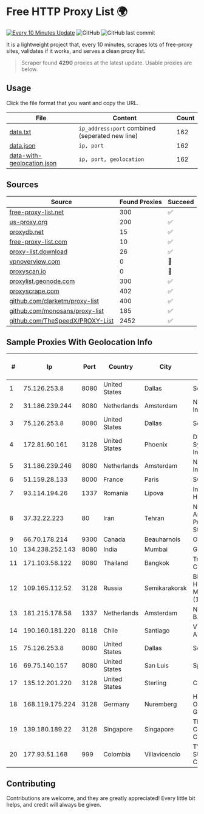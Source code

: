 
# Free HTTP Proxy List 🌍

[![Every 10 Minutes Update](https://github.com/mertguvencli/http-proxy-list/actions/workflows/main.yml/badge.svg?branch=main)](https://github.com/mertguvencli/http-proxy-list/actions/workflows/main.yml)
![GitHub](https://img.shields.io/github/license/mertguvencli/http-proxy-list)
![GitHub last commit](https://img.shields.io/github/last-commit/mertguvencli/http-proxy-list)

It is a lightweight project that, every 10 minutes, scrapes lots of free-proxy sites, validates if it works, and serves a clean proxy list.


> Scraper found **4290** proxies at the latest update. Usable proxies are below.

## Usage

Click the file format that you want and copy the URL.


|File|Content|Count|
|----|-------|-----|
|[data.txt](https://raw.githubusercontent.com/mertguvencli/http-proxy-list/main/proxy-list/data.txt)|`ip_address:port` combined (seperated new line)|162|
|[data.json](https://raw.githubusercontent.com/mertguvencli/http-proxy-list/main/proxy-list/data.json)|`ip, port`|162|
|[data-with-geolocation.json](https://raw.githubusercontent.com/mertguvencli/http-proxy-list/main/proxy-list/data-with-geolocation.json)|`ip, port, geolocation`|162|

## Sources

|Source|Found Proxies|Succeed|
|------|-------------|-------|
|[free-proxy-list.net](https://free-proxy-list.net)|300|✅|
|[us-proxy.org](https://www.us-proxy.org)|200|✅|
|[proxydb.net](http://proxydb.net)|15|✅|
|[free-proxy-list.com](https://free-proxy-list.com/?page=&port=&type%5B%5D=http&type%5B%5D=https&up_time=0&search=Search)|10|✅|
|[proxy-list.download](https://www.proxy-list.download/HTTP)|26|✅|
|[vpnoverview.com](https://vpnoverview.com/privacy/anonymous-browsing/free-proxy-servers)|0|🚫|
|[proxyscan.io](https://www.proxyscan.io)|0|🚫|
|[proxylist.geonode.com](https://proxylist.geonode.com/api/proxy-list?limit=300&page=1&sort_by=lastChecked&sort_type=desc&protocols=http,https)|300|✅|
|[proxyscrape.com](https://api.proxyscrape.com/v2/?request=displayproxies&protocol=http&timeout=10000&country=all&ssl=all&anonymity=all)|402|✅|
|[github.com/clarketm/proxy-list](https://raw.githubusercontent.com/clarketm/proxy-list/master/proxy-list-raw.txt)|400|✅|
|[github.com/monosans/proxy-list](https://raw.githubusercontent.com/monosans/proxy-list/main/proxies/http.txt)|185|✅|
|[github.com/TheSpeedX/PROXY-List](https://raw.githubusercontent.com/TheSpeedX/PROXY-List/master/http.txt)|2452|✅|


## Sample Proxies With Geolocation Info

|#|Ip|Port|Country|City|Internet Service Provider|
|-|--|----|-------|----|-------------------------|
|1|75.126.253.8|8080|United States|Dallas|SoftLayer|
|2|31.186.239.244|8080|Netherlands|Amsterdam|NetSkope Inc|
|3|75.126.253.8|8080|United States|Dallas|SoftLayer|
|4|172.81.60.161|3128|United States|Phoenix|Dynu Systems Incorporated|
|5|31.186.239.246|8080|Netherlands|Amsterdam|NetSkope Inc|
|6|51.159.28.133|8000|France|Paris|SCALEWAY|
|7|93.114.194.26|1337|Romania|Lipova|Interkvm Host SRL|
|8|37.32.22.223|80|Iran|Tehran|Noyan Abr Arvan Co. ( Private Joint Stock)|
|9|66.70.178.214|9300|Canada|Beauharnois|OVH SAS|
|10|134.238.252.143|8080|India|Mumbai|Google LLC|
|11|171.103.58.122|8080|Thailand|Bangkok|True Internet Co., Ltd.|
|12|109.165.112.52|3128|Russia|Semikarakorsk|BRAS Huawei ME60 (128kusers)|
|13|181.215.178.58|1337|Netherlands|Amsterdam|NovoServe B.V.|
|14|190.160.181.220|8118|Chile|Santiago|VTR BANDA ANCHA S.A.|
|15|75.126.253.8|8080|United States|Dallas|SoftLayer|
|16|69.75.140.157|8080|United States|San Luis|Spectrum|
|17|135.12.201.220|3128|United States|Sterling|Carrytel|
|18|168.119.175.224|3128|Germany|Nuremberg|Hetzner Online GmbH|
|19|139.180.189.22|3128|Singapore|Singapore|The Constant Company|
|20|177.93.51.168|999|Colombia|Villavicencio|TV AZTECA SUCURSAL COLOMBIA|



## Contributing

Contributions are welcome, and they are greatly appreciated! Every
little bit helps, and credit will always be given.

